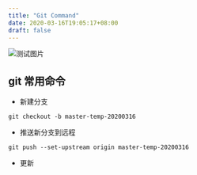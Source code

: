 ```yaml
---
title: "Git Command"
date: 2020-03-16T19:05:17+08:00
draft: false
---
```


![测试图片](/images/git-command-images-1598.jpg)


## git 常用命令
- 新建分支

```git
git checkout -b master-temp-20200316
```

- 推送新分支到远程

```git 
git push --set-upstream origin master-temp-20200316
```

- 更新


